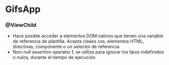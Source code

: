 # GifsApp

### @ViewChild

- Hace posible acceder a elementos DOM nativos que tienen una variable de referencia de plantilla. Acepta clases css, elementos HTML, directivas, componente o un selector de referencia
- Non-null assertion operator __!__, se utiliza para ignorar los tipos indefinidos o nulos, durante el tiempo de ejecución.